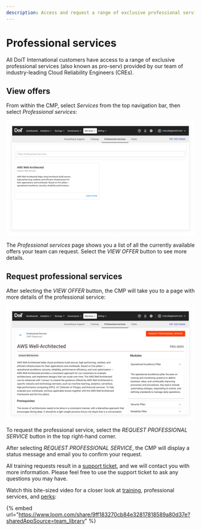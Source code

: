 ```yaml
---
description: Access and request a range of exclusive professional services
---
```


# Professional services

All DoiT International customers have access to a range of exclusive professional services (also known as pro-serv) provided by our team of industry-leading Cloud Reliability Engineers (CREs).

## View offers

From within the CMP, select _Services_ from the top navigation bar, then select _Professional services_:

![A screenshot showing the _Professional services_ page](../.gitbook/assets/cmp-services-proserv.png)

The _Professional services_ page shows you a list of all the currently available offers your team can request. Select the _VIEW OFFER_ button to see more details.

## Request professional services

After selecting the _VIEW OFFER_ button, the CMP will take you to a page with more details of the professional service:

![A screenshot showing a professional services offer](../.gitbook/assets/cmp-services-proserv-offer.png)

To request the professional service, select the _REQUEST PROFESSIONAL SERVICE_ button in the top right-hand corner.

After selecting _REQUEST PROFESSIONAL SERVICE_, the CMP will display a status message and email you to confirm your request.

All training requests result in a [support ticket](consulting-support/README.md), and we will contact you with more information. Please feel free to use the support ticket to ask any questions you may have.

Watch this bite-sized video for a closer look at [training](training.md), professional services, and [perks](perks.md):

{% embed url="https://www.loom.com/share/9ff183270cb84e32817818589a80d37e?sharedAppSource=team_library" %}
